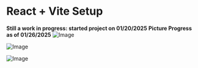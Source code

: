 # React + Vite Setup

**Still a work in progress: started project on 01/20/2025**
**Picture Progress as of 01/26/2025**
![Image](https://github.com/user-attachments/assets/ae6ff316-454f-4fd0-89a0-1a49b52851f3)

![Image](https://github.com/user-attachments/assets/5e1c18f2-8b13-4c7f-a67d-020ef1b0ff2f)

![Image](https://github.com/user-attachments/assets/9738733c-f9fa-44ca-8e63-7b50be6a6f6f)
